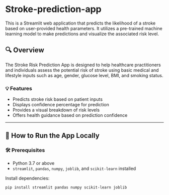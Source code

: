 # Stroke-prediction-app

This is a Streamlit web application that predicts the likelihood of a stroke based on user-provided health parameters. It utilizes a pre-trained machine learning model to make predictions and visualize the associated risk level.

## 🔍 Overview

The Stroke Risk Prediction App is designed to help healthcare practitioners and individuals assess the potential risk of stroke using basic medical and lifestyle inputs such as age, gender, glucose level, BMI, and smoking status.

### 💡 Features
- Predicts stroke risk based on patient inputs
- Displays confidence percentage for prediction
- Provides a visual breakdown of risk levels
- Offers health guidance based on prediction confidence

---

## 🚀 How to Run the App Locally

### 🛠️ Prerequisites
- Python 3.7 or above
- `streamlit`, `pandas`, `numpy`, `joblib`, and `scikit-learn` installed

Install dependencies:

```bash
pip install streamlit pandas numpy scikit-learn joblib
